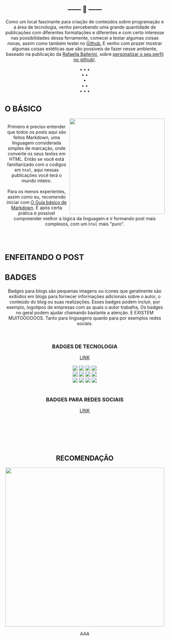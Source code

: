 <h2 align="center">—— 🦋 ——</h2>
<p align="center">
Como um local fascinante para criação de conteúdos sobre programação e a área de tecnologia, venho percebendo uma grande quantidade de publicações com diferentes formatações e diferentes e com certo interesse nas possibilidades dessa ferramente, comecei a testar algumas coisas novas, assim como também testei no <a href="https://www.youtube.com/watch?v=1kvc_dWs1f4"> Github.<a> E venho com prazer mostrar algumas coisas estéticas que são possiveis de fazer nesse ambiente, baseado na publicação da <a href="https://github.com/rafaballerini"> Rafaella Ballerini<a>, sobre <a href= "https://github.com/rafaballerini/PerfilGithub"> personalizar o seu perfil no github!<a>. <br> 

<p>

<p align="center">
  • • •<br>• •<br>• <br> • •<br> • • •
<p>


<div>
    <h1 align="left" style="font-size: 24px"> O BÁSICO </h1>
    <p>
        <img src="https://upload.wikimedia.org/wikipedia/commons/thumb/4/48/Markdown-mark.svg/800px-Markdown-mark.svg.png" align="right"  width="300.5px" height="auto">
</div>   
<divd>
<p align="center">
   <br> Primeiro é preciso entender que todos os posts aqui são feitos Markdown, uma linguagem considerada simples de marcação, onde converte os seus textos em HTML. Então se você está familiarizado com o codigos em <code>html</code>, aqui nessas publicações você terá o mundo inteiro. <br><br> Para os menos experientes, assim como eu, recomendo iniciar com <a href= "https://docs.pipz.com/central-de-ajuda/learning-center/guia-basico-de-markdown#open"> O Guia básico de Markdown<a>. E após certa prática é possivel compreender melhor a lógica da linguagem e ir formando post mais complexos, com um <code>html</code> mais "puro".
<p>

<br><br>


<div>
    <h1 align="left" style="font-size: 24px"> ENFEITANDO O POST</h1>
    <h2 align="left" style="font-size: 24px"> BADGES</h2>
    <p align="center">
    Badges para blogs são pequenas imagens ou ícones que geralmente são exibidos em blogs para fornecer informações adicionais sobre o autor, o conteúdo do blog ou suas realizações. Esses badges podem incluir, por exemplo, logotipos de empresas com as quais o autor trabalha, Os badges no geral podem ajudar chamando bastante a atenção. E EXISTEM MUITOOOOOOS. Tanto para linguagens quanto para por exemplos redes sociais. </p><br>
    <h3 align="center"> BADGES DE TECNOLOGIA </h3>
    <p align="center">
       <a href="https://github.com/Ileriayo/markdown-badges"> LINK <a> <br><br>
        <img src="https://img.shields.io/badge/Python-3776AB?style=for-the-badge&logo=python&logoColor=white"/> 
        <img src="https://img.shields.io/badge/javascript-%23323330.svg?style=for-the-badge&logo=javascript&logoColor=%23F7DF1E"/> 
        <img src="https://img.shields.io/badge/html5-%23E34F26.svg?style=for-the-badge&logo=html5&logoColor=white"/>  
        <img src="https://img.shields.io/badge/c++-%2300599C.svg?style=for-the-badge&logo=c%2B%2B&logoColor=white"/><br>
        <img src="https://img.shields.io/badge/lua-%232C2D72.svg?style=for-the-badge&logo=lua&logoColor=white"/> 
        <img src="https://img.shields.io/badge/php-%23777BB4.svg?style=for-the-badge&logo=php&logoColor=white"/> 
        <img src="https://img.shields.io/badge/markdown-%23000000.svg?style=for-the-badge&logo=markdown&logoColor=white"/> 
        <img src="https://img.shields.io/badge/.NET-5C2D91?style=for-the-badge&logo=.net&logoColor=white"/>  <br>
        <img src="https://img.shields.io/badge/steam-%23000000.svg?style=for-the-badge&logo=steam&logoColor=white"/>
        <img src="https://img.shields.io/badge/unity-%23000000.svg?style=for-the-badge&logo=unity&logoColor=white"/>
        <img src="https://img.shields.io/badge/AWS-%23FF9900.svg?style=for-the-badge&logo=amazon-aws&logoColor=white"/>
        <img src="https://img.shields.io/badge/Microsoft-0078D4?style=for-the-badge&logo=microsoft&logoColor=white"/>
    <br><br>
    <h3 align="center"> BADGES PARA REDES SOCIAIS </h3>
     <p align="center">
         <a href="https://dev.to/envoy_/150-badges-for-github-pnk"> LINK <a> <br><br>

<br><br>
<br><br>



<div align="center">
  <h2> RECOMENDAÇÃO </h2>
  <a href="https://www.youtube.com/watch?v=TsaLQAetPLU&list=PLGnfNqkwCpWS9-2jHAFQkwI7ZTZdtY6Az&index=19&t=1028s"><img src="https://i.ytimg.com/vi/TsaLQAetPLU/maxresdefault.jpg" width="500.5px" height="auto"> <a>

AAA
